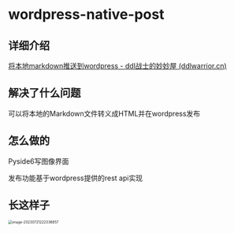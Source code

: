 # wordpress-native-post

## 详细介绍
[将本地markdown推送到wordpress - ddl战士的妙妙屋 (ddlwarrior.cn)](https://www.ddlwarrior.cn/wordpress-native-post/)


## 解决了什么问题

可以将本地的Markdown文件转义成HTML并在wordpress发布

## 怎么做的

Pyside6写图像界面

发布功能基于wordpress提供的rest api实现

## 长这样子

<img src="http://img.ddlwarrior.cn/image-20230721222336857.png" alt="image-20230721222336857" style="zoom: 50%;" />
